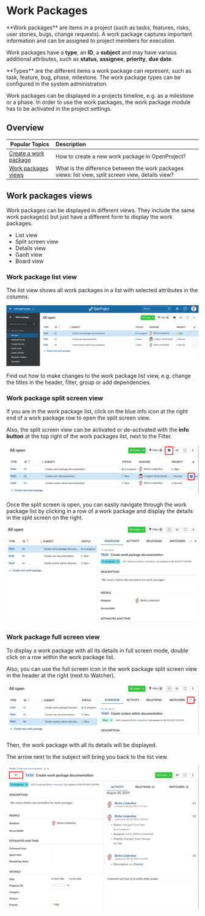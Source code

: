 # Work Packages

<div class="glossary">
**Work packages** are items in a project (such as tasks, features, risks, user stories, bugs, change requests). A work package captures important information and can be assigned to project members for execution. 
</div>

Work packages have a **type**, an **ID**, a **subject** and may have various additional attributes, such as **status**, **assignee**, **priority**, **due date**.

<div class="glossary">
**Types** are the different items a work package can represent, such as task, feature, bug, phase, milestone. The work package types can be configured in the system administration.
</div>

Work packages can be displayed in a projects timeline, e.g. as a milestone or a phase. In order to use the work packages, the work package module has to be activated in the project settings.

## Overview

| Popular Topics                                 | Description                                                  |
| ---------------------------------------------- | :----------------------------------------------------------- |
| [Create a work package](#create-work-packages) | How to create a new work package in OpenProject?             |
| [Work packages views](#work-packagaes-views)   | What is the difference between the work packages views: list view, split screen view, details view? |

## Work packages views

Work packages can be displayed in different views. They include the same work package(s) but just have a different form to display the work packages.

* List view
* Split screen view
* Details view
* Gantt view
* Board view

### Work package list view

The list view shows all work packages in a list with selected attributes in the columns.

![list-view](1566306576394.png)

Find out how to make changes to the work package list view, e.g. change the titles in the header, filter, group or add dependencies.

### Work package split screen view

If you are in the work package list, click on the blue info icon at the right end of a work package row to open the split screen view.

Also, the split screen view can be activated or de-activated with the **info button** at the top right of the work packages list, next to the Filter.

![split-screen-icon](split-screen-icon.png)

Once the split screen is open, you can easily navigate through the work package list by clicking in a row of a work package and display the details in the split screen on the right.

![split-screen-view](1566307254418.png)

### Work package full screen view

To display  a work package with all its details in full screen mode, double click on a row within the work package list.

Also, you can use the full screen icon in the work package split screen view in the header at the right (next to Watcher).

![full-screen-icon](full-screen-icon-1566373903021.png)

Then, the work package with all its details will be displayed. 

The arrow next to the subject will bring you back to the list view.

![back-to-list-view-icon](back-to-list-view-icon.png)